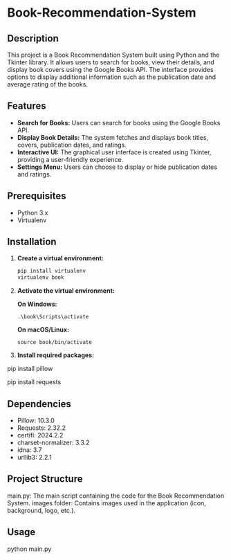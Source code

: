 # Book-Recommendation-System

## Description
This project is a Book Recommendation System built using Python and the Tkinter library. It allows users to search for books, view their details, and display book covers using the Google Books API. The interface provides options to display additional information such as the publication date and average rating of the books.

## Features
- **Search for Books:** Users can search for books using the Google Books API.
- **Display Book Details:** The system fetches and displays book titles, covers, publication dates, and ratings.
- **Interactive UI:** The graphical user interface is created using Tkinter, providing a user-friendly experience.
- **Settings Menu:** Users can choose to display or hide publication dates and ratings.

## Prerequisites
- Python 3.x
- Virtualenv

## Installation

1. **Create a virtual environment:**
   ```sh
   pip install virtualenv
   virtualenv book
2. **Activate the virtual environment:**
   
     **On Windows:**
   
       .\book\Scripts\activate
   
     **On macOS/Linux:**
   
       source book/bin/activate
       
3. **Install required packages:**
   
  pip install pillow
  
  pip install requests

## Dependencies
  - Pillow: 10.3.0
  - Requests: 2.32.2
  - certifi: 2024.2.2
  - charset-normalizer: 3.3.2
  - idna: 3.7
  - urllib3: 2.2.1

## Project Structure
main.py: The main script containing the code for the Book Recommendation System.
images folder: Contains images used in the application (icon, background, logo, etc.).

## Usage
python main.py


